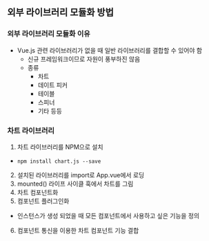 ## 외부 라이브러리 모듈화 방법
### 외부 라이브러리 모듈화 이유
- Vue.js 관련 라이브러리가 없을 때 일반 라이브러리를 결합할 수 있어야 함
  - 신규 프레임워크이므로 자원이 풍부하진 않음
  - 종류
    - 차트
    - 데이트 피커
    - 테이블
    - 스피너
    - 기타 등등

### 차트 라이브러리
1. 차트 라이브러리를 NPM으로 설치
  - `npm install chart.js --save`
2. 설치된 라이브러리를 import로 App.vue에서 로딩
3. mounted() 라이프 사이클 훅에서 차트를 그림
4. 차트 컴포넌트화
5. 컴포넌트 플러그인화
  - 인스턴스가 생성 되었을 때 모든 컴포넌트에서 사용하고 싶은 기능을 정의
6. 컴포넌트 통신을 이용한 차트 컴포넌트 기능 결합